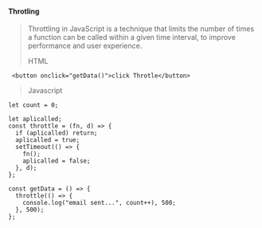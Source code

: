 #### Throtling
> Throttling in JavaScript is a technique that limits the number of times a function can be called within a given time interval, to improve performance and user experience.
>
> HTML
```
 <button onclick="getData()">click Throtle</button>
```
> Javascript
```
let count = 0;

let aplicalled;
const throttle = (fn, d) => {
  if (aplicalled) return;
  aplicalled = true;
  setTimeout(() => {
    fn();
    aplicalled = false;
  }, d);
};

const getData = () => {
  throttle(() => {
    console.log("email sent...", count++), 500;
  }, 500);
};

```
